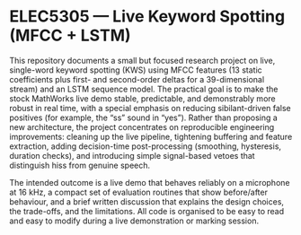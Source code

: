 # ELEC5305 — Live Keyword Spotting (MFCC + LSTM)

This repository documents a small but focused research project on live, single-word keyword spotting (KWS) using MFCC features (13 static coefficients plus first- and second-order deltas for a 39-dimensional stream) and an LSTM sequence model. 
The practical goal is to make the stock MathWorks live demo stable, predictable, and demonstrably more robust in real time, with a special emphasis on reducing sibilant-driven false positives (for example, the “ss” sound in “yes”). 
Rather than proposing a new architecture, the project concentrates on reproducible engineering improvements: cleaning up the live pipeline, tightening buffering and feature extraction, adding decision-time post-processing (smoothing, hysteresis, duration checks), and introducing simple signal-based vetoes that distinguish hiss from genuine speech.

The intended outcome is a live demo that behaves reliably on a microphone at 16 kHz, a compact set of evaluation routines that show before/after behaviour, and a brief written discussion that explains the design choices, the trade-offs, and the limitations.
All code is organised to be easy to read and easy to modify during a live demonstration or marking session.
